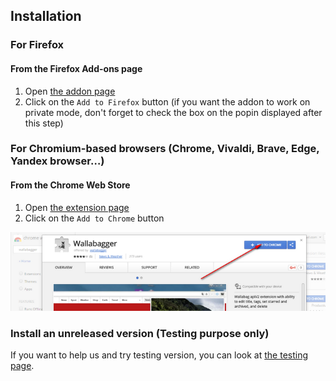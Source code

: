 ## Installation

### For Firefox

#### From the Firefox Add-ons page

1. Open [the addon page](https://addons.mozilla.org/firefox/addon/wallabagger/)
2. Click on the `Add to Firefox` button (if you want the addon to work on private mode, don't forget to check the box on the popin displayed after this step)

### For Chromium-based browsers (Chrome, Vivaldi, Brave, Edge, Yandex browser…)

#### From the Chrome Web Store

1. Open [the extension page](https://chrome.google.com/webstore/detail/wallabagger/gbmgphmejlcoihgedabhgjdkcahacjlj)
2. Click on the `Add to Chrome` button

![webstore](images/inst-webstore.png)


### Install an unreleased version (**Testing purpose only**)

If you want to help us and try testing version, you can look at [the testing page](betatest).
